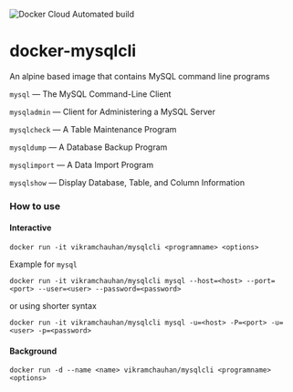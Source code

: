 ![Docker Cloud Automated build](https://img.shields.io/docker/cloud/automated/vikramchauhan/mysqlcli.svg)

# docker-mysqlcli
An alpine based image that contains MySQL command line programs

`mysql` — The MySQL Command-Line Client

`mysqladmin` — Client for Administering a MySQL Server

`mysqlcheck` — A Table Maintenance Program

`mysqldump` — A Database Backup Program

`mysqlimport` — A Data Import Program

`mysqlshow` — Display Database, Table, and Column Information

### How to use ###
#### Interactive ####
`docker run -it vikramchauhan/mysqlcli <programname> <options>`

Example for `mysql`

`docker run -it vikramchauhan/mysqlcli mysql --host=<host> --port=<port> --user=<user> --password=<password>`

or using shorter syntax

`docker run -it vikramchauhan/mysqlcli mysql -u=<host> -P=<port> -u=<user> -p=<password>`


#### Background ####
`docker run -d --name <name> vikramchauhan/mysqlcli <programname> <options>`